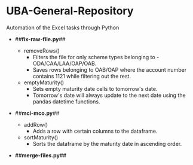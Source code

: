 # UBA-General-Repository

Automation of the Excel tasks through Python
* ##**fix-raw-file.py**##
  * removeRows()
    * Filters the file for only scheme types belonging to - ODA/CAA/LAA/OAP/OAB.
    * Saves rows belonging to OAB/OAP where the account number contains 1121 while filtering out the rest.
  * emptyMaturity()
    * Sets empty maturity date cells to tomorrow's date.
    * Tomorrow's date will always update to the next date using the pandas datetime functions.
    
* ##**mci-mco.py**##
  * addRow()
    * Adds a row with certain columns to the dataframe.
  * sortMaturity()
    * Sorts the dataframe by the maturity date in ascending order.

* ##**merge-files.py**##

